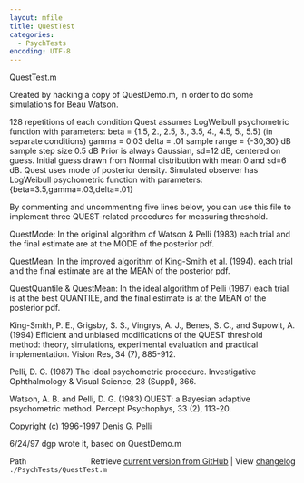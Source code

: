 ```yaml
---
layout: mfile
title: QuestTest
categories:
  - PsychTests
encoding: UTF-8
---
```


QuestTest.m

Created by hacking a copy of QuestDemo.m, in order to
do some simulations for Beau Watson.

128 repetitions of each condition
Quest assumes LogWeibull psychometric function with parameters:
beta = \{1.5, 2., 2.5, 3., 3.5, 4., 4.5, 5., 5.5\} \(in separate conditions\)
gamma = 0.03
delta = .01
sample range = \{-30,30\} dB
sample step size 0.5 dB
Prior is always Gaussian, sd=12 dB, centered on guess.
Initial guess drawn from Normal distribution with mean 0 and sd=6 dB.
Quest uses mode of posterior density.
Simulated observer has LogWeibull psychometric function with parameters:
\{beta=3.5,gamma=.03,delta=.01\}


By commenting and uncommenting five lines below, you can use
this file to implement three QUEST-related procedures for measuring
threshold.

QuestMode: In the original algorithm of Watson & Pelli \(1983\)
each trial and the final estimate are at the MODE of the posterior pdf.

QuestMean: In the improved algorithm of King-Smith et al. \(1994\).
each trial and the final estimate are at the MEAN of the posterior pdf.

QuestQuantile & QuestMean: In the ideal algorithm of Pelli \(1987\)
each trial is at the best QUANTILE, and the final estimate is at
the MEAN of the posterior pdf.

King-Smith, P. E., Grigsby, S. S., Vingrys, A. J., Benes, S. C., and Supowit, A.
\(1994\) Efficient and unbiased modifications of the QUEST threshold method: theory,
simulations, experimental evaluation and practical implementation.
Vision Res, 34 \(7\), 885-912.

Pelli, D. G. \(1987\) The ideal psychometric procedure. Investigative Ophthalmology
& Visual Science, 28 \(Suppl\), 366.

Watson, A. B. and Pelli, D. G. \(1983\) QUEST: a Bayesian adaptive psychometric
method. Percept Psychophys, 33 \(2\), 113-20.

Copyright \(c\) 1996-1997 Denis G. Pelli

6/24/97  dgp    wrote it, based on QuestDemo.m


<div class="code_header" style="text-align:right;">
  <span style="float:left;">Path&nbsp;&nbsp;</span> <span class="counter">Retrieve <a href=
  "https://raw.github.com/Psychtoolbox-3/Psychtoolbox-3/beta/./PsychTests/QuestTest.m">current version from GitHub</a> | View <a href=
  "https://github.com/Psychtoolbox-3/Psychtoolbox-3/commits/beta/./PsychTests/QuestTest.m">changelog</a></span>
</div>
<div class="code">
  <code>./PsychTests/QuestTest.m</code>
</div>
